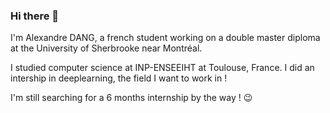 ### Hi there 👋

I'm Alexandre DANG, a french student working on a double master diploma at the University of Sherbrooke near Montréal.

I studied computer science at INP-ENSEEIHT at Toulouse, France. 
I did an intership in deeplearning, the field I want to work in !

I'm still searching for a 6 months internship by the way ! :wink:

<!--
**AlexAuragan/AlexAuragan** is a ✨ _special_ ✨ repository because its `README.md` (this file) appears on your GitHub profile.

Here are some ideas to get you started:

- 🔭 I’m currently working on ...
- 🌱 I’m currently learning ...
- 👯 I’m looking to collaborate on ...
- 🤔 I’m looking for help with ...
- 💬 Ask me about ...
- 📫 How to reach me: ...
- 😄 Pronouns: ...
- ⚡ Fun fact: ...
-->
